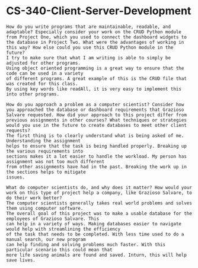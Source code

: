 # CS-340-Client-Server-Development


    How do you write programs that are maintainable, readable, and adaptable? Especially consider your work on the CRUD Python module from Project One, which you used to connect the dashboard widgets to the database in Project Two. What were the advantages of working in this way? How else could you use this CRUD Python module in the future?
    I try to make sure that what I am writing is able to simply be adjusted for other programs.
    Using object oriented programming is a great way to ensure that the code can be used in a variety
    of different programs. A great example of this is the CRUD file that was created for this class.
    By using key words like readAll, it is very easy to implement this into other programs. 
    
    How do you approach a problem as a computer scientist? Consider how you approached the database or dashboard requirements that Grazioso Salvare requested. How did your approach to this project differ from previous assignments in other courses? What techniques or strategies would you use in the future to create databases to meet other client requests?
    The first thing is to clearly understand what is being asked of me. Understanding the assignment 
    helps to ensure that the task is being handled properly. Breaking up the various requirements into 
    sections makes it a lot easier to handle the workload. My person has assignment was not too much different 
    from other assignments have had in the past. Breaking the work up in the sections helps to mitigate
    issues. 
    
    What do computer scientists do, and why does it matter? How would your work on this type of project help a company, like Grazioso Salvare, to do their work better?
    The computer scientists generally takes real world problems and solves them using computer software.
    The overall goal of this project was to make a usable database for the employees of Grazioso Salvare. This 
    can help in a variety of ways. Making databases easier to navigate would help with streamlining the efficiency
    of the task that needs to be completed. With less time used to do a manual search, our new program
    can help finding and solving problems much faster. With this particular scenario this could mean that
    more life saving animals are found and saved. Inturn, this will help save lives. 

